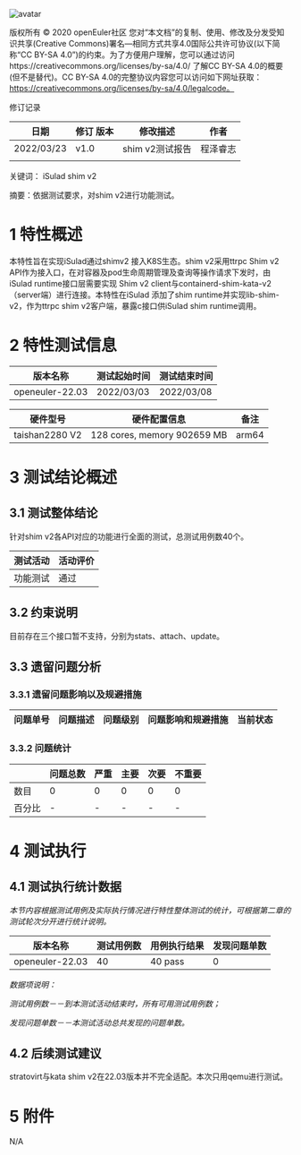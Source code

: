 ![avatar](../images/openEuler.png)

版权所有 © 2020  openEuler社区
 您对“本文档”的复制、使用、修改及分发受知识共享(Creative Commons)署名—相同方式共享4.0国际公共许可协议(以下简称“CC BY-SA 4.0”)的约束。为了方便用户理解，您可以通过访问https://creativecommons.org/licenses/by-sa/4.0/ 了解CC BY-SA 4.0的概要 (但不是替代)。CC BY-SA 4.0的完整协议内容您可以访问如下网址获取：https://creativecommons.org/licenses/by-sa/4.0/legalcode。

修订记录

| 日期 | 修订   版本 | 修改描述 | 作者 |
| ---- | ----------- | -------- | ---- |
|  2022/03/23    |   v1.0          |    shim v2测试报告      |    程泽睿志  |
|      |             |          |      |


 关键词： iSulad shim v2

 

摘要：依据测试要求，对shim v2进行功能测试。



# 1     特性概述
本特性旨在实现iSulad通过shimv2 接入K8S生态。shim v2采用ttrpc Shim v2 API作为接入口，在对容器及pod生命周期管理及查询等操作请求下发时，由iSulad runtime接口层需要实现 Shim v2 client与containerd-shim-kata-v2（server端）进行连接。本特性在iSulad 添加了shim runtime并实现lib-shim-v2，作为ttrpc shim v2客户端，暴露c接口供iSulad shim runtime调用。

# 2     特性测试信息

| 版本名称 | 测试起始时间 | 测试结束时间 |
| -------- | ------------ | ------------ |
|   openeuler-22.03       |  2022/03/03            |    2022/03/08          |


| 硬件型号 | 硬件配置信息 | 备注 |
| -------- | ------------ | ---- |
|   taishan2280 V2       |  128 cores, memory 902659 MB           |   arm64   |

# 3     测试结论概述

## 3.1   测试整体结论

针对shim v2各API对应的功能进行全面的测试，总测试用例数40个。

| 测试活动 | 活动评价 |
| -------- | -------- |
| 功能测试 |   通过       |

## 3.2   约束说明

目前存在三个接口暂不支持，分别为stats、attach、update。

## 3.3   遗留问题分析

### 3.3.1 遗留问题影响以及规避措施

| 问题单号 | 问题描述 | 问题级别 | 问题影响和规避措施 | 当前状态 |
| -------- | -------- | -------- | ------------------ | -------- |


### 3.3.2 问题统计

|        | 问题总数 | 严重 | 主要 | 次要 | 不重要 |
| ------ | -------- | ---- | ---- | ---- | ------ |
| 数目   |     0     |    0  |    0  |   0    |    0    |
| 百分比 |     -     |  -    |    - |  -    |      -  |

# 4     测试执行

## 4.1   测试执行统计数据

*本节内容根据测试用例及实际执行情况进行特性整体测试的统计，可根据第二章的测试轮次分开进行统计说明。*

| 版本名称 | 测试用例数 | 用例执行结果 | 发现问题单数 |
| -------- | ---------- | ------------ | ------------ |
| openeuler-22.03         |    40        |        40 pass      |    0          |
              

*数据项说明：*

*测试用例数－－到本测试活动结束时，所有可用测试用例数；*

*发现问题单数－－本测试活动总共发现的问题单数。*

## 4.2   后续测试建议

stratovirt与kata shim v2在22.03版本并不完全适配。本次只用qemu进行测试。

# 5     附件
N/A
 



 

 
